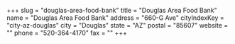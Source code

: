 +++
slug = "douglas-area-food-bank"
title = "Douglas Area Food Bank"
name = "Douglas Area Food Bank"
address = "660-G Ave"
cityIndexKey = "city-az-douglas"
city = "Douglas"
state = "AZ"
postal = "85607"
website = ""
phone = "520-364-4170"
fax = ""
+++
